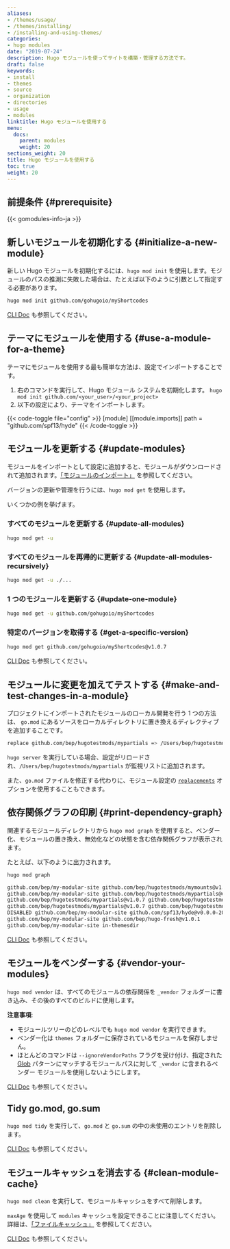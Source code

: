 ```yaml
---
aliases:
- /themes/usage/
- /themes/installing/
- /installing-and-using-themes/
categories:
- hugo modules
date: "2019-07-24"
description: Hugo モジュールを使ってサイトを構築・管理する方法です。
draft: false
keywords:
- install
- themes
- source
- organization
- directories
- usage
- modules
linktitle: Hugo モジュールを使用する
menu:
  docs:
    parent: modules
    weight: 20
sections_weight: 20
title: Hugo モジュールを使用する
toc: true
weight: 20
---
```


## 前提条件 {#prerequisite}

{{< gomodules-info-ja >}}

## 新しいモジュールを初期化する {#initialize-a-new-module}

新しい Hugo モジュールを初期化するには、`hugo mod init` を使用します。モジュールのパスの推測に失敗した場合は、たとえば以下のように引数として指定する必要があります。

```bash
hugo mod init github.com/gohugoio/myShortcodes
```

[CLI Doc](/commands/hugo_mod_init/) も参照してください。

## テーマにモジュールを使用する {#use-a-module-for-a-theme}

テーマにモジュールを使用する最も簡単な方法は、設定でインポートすることです。

1. 右のコマンドを実行して、Hugo モジュール システムを初期化します。 `hugo mod init github.com/<your_user>/<your_project>`
2. 以下の設定により、テーマをインポートします。

{{< code-toggle file="config" >}}
[module]
  [[module.imports]]
    path = "github.com/spf13/hyde"
{{< /code-toggle >}}

## モジュールを更新する {#update-modules}

モジュールをインポートとして設定に追加すると、モジュールがダウンロードされて追加されます。[「モジュールのインポート」](/hugo-modules/configuration/#module-config-imports) を参照してください。

バージョンの更新や管理を行うには、`hugo mod get` を使用します。

いくつかの例を挙げます。

### すべてのモジュールを更新する {#update-all-modules}

```bash
hugo mod get -u
```

### すべてのモジュールを再帰的に更新する {#update-all-modules-recursively}

```bash
hugo mod get -u ./...
```

### 1 つのモジュールを更新する {#update-one-module}

```bash
hugo mod get -u github.com/gohugoio/myShortcodes
```

### 特定のバージョンを取得する {#get-a-specific-version}

```bash
hugo mod get github.com/gohugoio/myShortcodes@v1.0.7
```

[CLI Doc](/commands/hugo_mod_get/) も参照してください。

## モジュールに変更を加えてテストする {#make-and-test-changes-in-a-module}

プロジェクトにインポートされたモジュールのローカル開発を行う 1 つの方法は、 `go.mod` にあるソースをローカルディレクトリに置き換えるディレクティブを追加することです。

```bash
replace github.com/bep/hugotestmods/mypartials => /Users/bep/hugotestmods/mypartials
```

`hugo server` を実行している場合、設定がリロードされ、`/Users/bep/hugotestmods/mypartials` が監視リストに追加されます。

また、`go.mod` ファイルを修正する代わりに、モジュール設定の [`replacements`](https://gohugo.io/hugo-modules/configuration/#module-config-top-level) オプションを使用することもできます。

## 依存関係グラフの印刷 {#print-dependency-graph}

関連するモジュールディレクトリから `hugo mod graph` を使用すると、ベンダー化、モジュールの置き換え、無効化などの状態を含む依存関係グラフが表示されます。

たとえば、以下のように出力されます。

```bash
hugo mod graph

github.com/bep/my-modular-site github.com/bep/hugotestmods/mymounts@v1.2.0
github.com/bep/my-modular-site github.com/bep/hugotestmods/mypartials@v1.0.7
github.com/bep/hugotestmods/mypartials@v1.0.7 github.com/bep/hugotestmods/myassets@v1.0.4
github.com/bep/hugotestmods/mypartials@v1.0.7 github.com/bep/hugotestmods/myv2@v1.0.0
DISABLED github.com/bep/my-modular-site github.com/spf13/hyde@v0.0.0-20190427180251-e36f5799b396
github.com/bep/my-modular-site github.com/bep/hugo-fresh@v1.0.1
github.com/bep/my-modular-site in-themesdir
```

[CLI Doc](/commands/hugo_mod_graph/) も参照してください。

## モジュールをベンダーする {#vendor-your-modules}

`hugo mod vendor` は、すべてのモジュールの依存関係を `_vendor` フォルダーに書き込み、その後のすべてのビルドに使用します。

**注意事項**:

* モジュールツリーのどのレベルでも `hugo mod vendor` を実行できます。
* ベンダー化は `themes` フォルダーに保存されているモジュールを保存しません。
* ほとんどのコマンドは `--ignoreVendorPaths` フラグを受け付け、指定された [Glob](https://github.com/gobwas/glob) パターンにマッチするモジュールパスに対して `_vendor` に含まれるベンダー モジュールを使用しないようにします。

[CLI Doc](/commands/hugo_mod_vendor/) も参照してください。

## Tidy go.mod, go.sum

`hugo mod tidy` を実行して、`go.mod` と `go.sum` の中の未使用のエントリを削除します。

[CLI Doc](/commands/hugo_mod_clean/) も参照してください。

## モジュールキャッシュを消去する {#clean-module-cache}

`hugo mod clean` を実行して、モジュールキャッシュをすべて削除します。

`maxAge` を使用して `modules` キャッシュを設定できることに注意してください。詳細は、[「ファイルキャッシュ」](/getting-started/configuration/#configure-file-caches) を参照してください。

[CLI Doc](/commands/hugo_mod_clean/) も参照してください。
